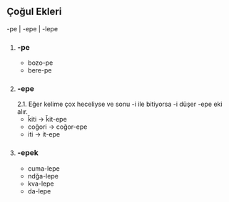 ## Çoğul Ekleri

-pe | -epe | -lepe

1. ### -pe
   - bozo-pe
   - bere-pe
2. ### -epe
   2.1. Eğer kelime çox heceliyse ve sonu -i ile bitiyorsa -i düşer -epe eki alır.
      - ǩiti -> ǩit-epe
      - coğori -> coğor-epe
      - iti -> it-epe
3. ### -epek
   - cuma-lepe
   - ndğa-lepe
   - kva-lepe
   - da-lepe
